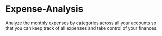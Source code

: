 # Expense-Analysis
Analyze the monthly expenses by categories across all your accounts so that you can keep track of all expenses and take control of your finances.
